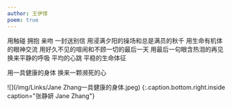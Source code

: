 ```yaml
---
author: 王伊憬
poem: true
---
```


用触碰 拥抱 亲吻 一封送别信 
用浸满夕阳的操场和总是满员的秋千 
用生命有机体的眼神交流 
用好久不见的喧闹和不顾一切的最后一天 
用最后一句眼含热泪的再见
换来平静的呼吸 平均的心跳 平稳的生命体征 

用一具健康的身体
换来一颗濒死的心

![](/img/Links/Jane Zhang一具健康的身体.jpeg)
{:.caption.bottom.right.inside caption="张静妍 Jane Zhang"}
